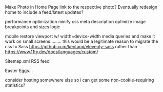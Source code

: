 Make Photo in Home Page link to the respective photo?
  Eventually redesign home to include a feed/latest updates?

performance optimization
  minify css
  meta description
  optimize image breakpoints and sizes logic
  
  mobile
    restore viewport w/ width=device-width
    media queries and make it work on small screens.........
      this would be a legitimate reason to migrate the css to Sass 
        https://github.com/kentaroi/eleventy-sass
          rather than
            https://www.11ty.dev/docs/languages/custom/

Sitemap.xml
RSS feed

Easter Eggs...

consider hosting somewhere else so i can get some non-cookie-requiring statistics?
